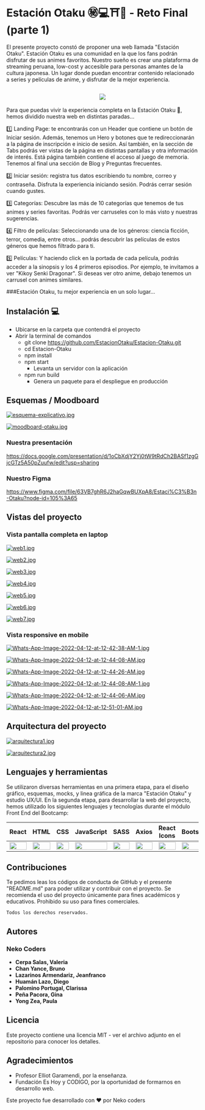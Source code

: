 # Estación Otaku ㊙💻⛩️🎌 - Reto Final (parte 1)

El presente proyecto constó de proponer una web llamada "Estación Otaku". Estación Otaku es una comunidad en la que los fans podrán disfrutar de sus animes favoritos.
Nuestro sueño es crear una plataforma de streaming peruana, low-cost y accesible para personas amantes de la cultura japonesa. Un lugar donde puedan encontrar contenido relacionado a series y películas de anime, y disfrutar de la mejor experiencia.

 <h2 align="center"> <img src="https://i.postimg.cc/rpcfJ0dN/logo-estacion.jpg"></h2>
    
Para que puedas vivir la experiencia completa en la Estación Otaku 🚉, hemos dividido nuestra web en distintas paradas...

1️⃣ Landing Page: te encontrarás con un Header que contiene un botón de Iniciar sesión. Además, tenemos un Hero y botones que te redireccionarán a la página de inscripción e inicio de sesión. Así también, en la sección de Tabs podrás ver vistas de la página en distintas pantallas y otra información de interés. Está página también contiene el acceso al juego de memoria. Tenemos al final una sección de Blog y Preguntas frecuentes.

2️⃣ Iniciar sesión: registra tus datos escribiendo tu nombre, correo y contraseña. Disfruta la experiencia iniciando sesión. Podrás cerrar sesión cuando gustes.

3️⃣ Categorías: Descubre las más de 10 categorías que tenemos de tus animes y series favoritas. Podrás ver carruseles con lo más visto y nuestras sugerencias.

4️⃣ Filtro de películas: Seleccionando una de los géneros: ciencia ficción, terror, comedia, entre otros... podrás descubrir las películas de estos géneros que hemos filtrado para ti.

5️⃣ Películas: Y haciendo click en la portada de cada película, podrás acceder a la sinopsis y los 4 primeros episodios. Por ejemplo, te invitamos a ver "Kikoy Senki Dragonar". Si deseas ver otro anime, debajo tenemos un carrusel con animes similares.

###Estación Otaku, tu mejor experiencia en un solo lugar...

    
## Instalación 💻
- Ubicarse en la carpeta que contendrá el proyecto
- Abrir la terminal de comandos
  - git clone https://github.com/EstacionOtaku/Estacion-Otaku.git
  - cd Estacion-Otaku
  - npm install
  - npm start
    - Levanta un servidor con la aplicación
  - npm run build
    - Genera un paquete para el despliegue en producción
     
## Esquemas / Moodboard
    
[![esquema-explicativo.jpg](https://i.postimg.cc/yNzR25Cm/esquema-explicativo.jpg)](https://postimg.cc/rDQzrfms)
       
[![moodboard-otaku.jpg](https://i.postimg.cc/15GVwBq4/moodboard-otaku.jpg)](https://postimg.cc/GHpp1kz1)
        
### Nuestra presentación

https://docs.google.com/presentation/d/1oCbXdjY2Yj0tW9tRdCh2BASf1zgGjcGTz5A50pZuufw/edit?usp=sharing

### Nuestro Figma

https://www.figma.com/file/63VB7ghR6J2haGqwBUXpA8/Estaci%C3%B3n-Otaku?node-id=105%3A65

## Vistas del proyecto
     
### Vista pantalla completa en laptop
      
[![web1.jpg](https://i.postimg.cc/W4p03X3C/web1.jpg)](https://postimg.cc/68S8bVCf)
    
[![web2.jpg](https://i.postimg.cc/NfH1KKx8/web2.jpg)](https://postimg.cc/GHbBNhV9)
         
[![web3.jpg](https://i.postimg.cc/Y2JdDKn3/web3.jpg)](https://postimg.cc/kDvNDZd6)
          
[![web4.jpg](https://i.postimg.cc/XYgxvZVH/web4.jpg)](https://postimg.cc/DS81jw4L)
             
[![web5.jpg](https://i.postimg.cc/5yvSWy7m/web5.jpg)](https://postimg.cc/8fp6hpVF)
       
[![web6.jpg](https://i.postimg.cc/3J5ZCjNf/web6.jpg)](https://postimg.cc/PNyZdwm1)
       
[![web7.jpg](https://i.postimg.cc/X7GTXkh2/web7.jpg)](https://postimg.cc/SJ4ZvCm8)
      
### Vista responsive en mobile
  [![Whats-App-Image-2022-04-12-at-12-42-38-AM-1.jpg](https://i.postimg.cc/pLYkdsQM/Whats-App-Image-2022-04-12-at-12-42-38-AM-1.jpg)](https://postimg.cc/VJvXGBHK)

  [![Whats-App-Image-2022-04-12-at-12-44-08-AM.jpg](https://i.postimg.cc/52Ry8VSB/Whats-App-Image-2022-04-12-at-12-44-08-AM.jpg)](https://postimg.cc/sM53Rb8x)

  [![Whats-App-Image-2022-04-12-at-12-44-26-AM.jpg](https://i.postimg.cc/SRf7Ks87/Whats-App-Image-2022-04-12-at-12-44-26-AM.jpg)](https://postimg.cc/MfXjPz9v)

  [![Whats-App-Image-2022-04-12-at-12-44-08-AM-1.jpg](https://i.postimg.cc/brt9fgYM/Whats-App-Image-2022-04-12-at-12-44-08-AM-1.jpg)](https://postimg.cc/QKjTppTk)

  [![Whats-App-Image-2022-04-12-at-12-44-06-AM.jpg](https://i.postimg.cc/25kGLnTb/Whats-App-Image-2022-04-12-at-12-44-06-AM.jpg)](https://postimg.cc/XrPdTGR4)

  [![Whats-App-Image-2022-04-12-at-12-51-01-AM.jpg](https://i.postimg.cc/MKbqW8L6/Whats-App-Image-2022-04-12-at-12-51-01-AM.jpg)](https://postimg.cc/SJswrHq3)
  
## Arquitectura del proyecto
      
[![arquitectura1.jpg](https://i.postimg.cc/GhzwWmWR/arquitectura1.jpg)](https://postimg.cc/ykJb9s6p)
       
[![arquitectura2.jpg](https://i.postimg.cc/pLxY3KwG/arquitectura2.jpg)](https://postimg.cc/WhWkkqbg)
      
## Lenguajes y herramientas
Se utilizaron diversas herramientas en una primera etapa, para el diseño gráfico, esquemas, mocks, y linea gráfica de la marca "Estación Otaku" y estudio UX/UI.
En la segunda etapa, para desarrollar la web del proyecto, hemos utilizado los siguientes lenguajes y tecnologías durante el módulo Front End del Bootcamp:
  
<table>
    <thead>
      <tr>
        <th>React</th>
        <th>HTML</th>
        <th>CSS</th>
        <th>JavaScript</th>
        <th>SASS</th>
        <th>Axios</th>
        <th>React Icons</th>
        <th>Bootstrap</th>
        <th>Json</th>
        <th>Slick.js</th>
        <th>Sweetalert2</th>
        <th>Figma</th>
        <th>Photoshop</th>
      </tr>
    </thead>
    <tbody>
      <tr>
        <td>
          <img src="https://upload.wikimedia.org/wikipedia/commons/thumb/a/a7/React-icon.svg/1280px-React-icon.svg.png" width="100%" />
        </td>
        <td>
          <img src="https://i.postimg.cc/rF6WrLjr/html.png" width="100%" />
        </td>
        <td>
          <img src="https://upload.wikimedia.org/wikipedia/commons/thumb/d/d5/CSS3_logo_and_wordmark.svg/544px-CSS3_logo_and_wordmark.svg.png" width="100%" />
        </td>
        <td>
          <img
            src="https://eduliticas.com/wp-content/uploads/2018/01/Javascript-shield.png" width="100%" />
        </td>
        <td>
          <img src="https://miro.medium.com/max/512/1*9U1toerFxB8aiFRreLxEUQ.png" width="100%" />
        </td>      
        <td>
          <img
            src="https://upload.wikimedia.org/wikipedia/commons/thumb/c/c8/Axios_logo_%282020%29.svg/2560px-Axios_logo_%282020%29.svg.png" width="100%" />
        </td>
        <td>
          <img
            src="https://camo.githubusercontent.com/48d099290b4cb2d7937bcd96e8497cf1845b54a810a6432c70cf944b60b40c77/68747470733a2f2f7261776769742e636f6d2f676f72616e67616a69632f72656163742d69636f6e732f6d61737465722f72656163742d69636f6e732e737667" width="100%" />
        </td>
        <td>
          <img
            src="https://ironsolutionsit.com.ar/img/works/bootstrap.jpg" width="100%" />
        </td>
        <td>
          <img
            src="https://upload.wikimedia.org/wikipedia/commons/thumb/c/c9/JSON_vector_logo.svg/1200px-JSON_vector_logo.svg.png" width="100%" />
        </td>  
        <td>
          <img
            src="https://cms-assets.tutsplus.com/uploads/users/30/posts/31355/preview_image/pre.png" width="100%" />
        </td>  
        <td>
          <img
            src="https://avatars.githubusercontent.com/u/35137722?s=200&v=4" width="100%" />
        </td>
        <td>
          <img src="https://cdn.iconscout.com/icon/free/png-256/figma-3628771-3030133.png" width="100%" />
        </td>
        <td>
          <img src="https://logodix.com/logo/1074347.png" width="100%" />
        </td>    
      </tr>
    </tbody>
</table>

## Contribuciones

Te pedimos leas los códigos de conducta de GitHub y el presente "README.md" para poder utilizar y contribuir con el proyecto. Se recomienda el uso del proyecto únicamente para fines académicos y educativos. Prohibido su uso para fines comerciales.
  
```
Todos los derechos reservados.
```
  
## Autores
### Neko Coders

- **Cerpa Salas, Valeria**
- **Chan Yance, Bruno**
- **Lazarinos Armendariz, Jeanfranco**
- **Huamán Lazo, Diego**
- **Palomino Portugal, Clarissa**
- **Peña Pacora, Gina**
- **Yong Zea, Paula**

## Licencia

Este proyecto contiene una licencia MIT - ver el archivo adjunto en el repositorio para conocer los detalles.

## Agradecimientos

- Profesor Elliot Garamendi, por la enseñanza. 
- Fundación Es Hoy y CODIGO, por la oportunidad de formarnos en desarrollo web.
   
Este proyecto fue desarrollado con ❤️ por Neko coders

